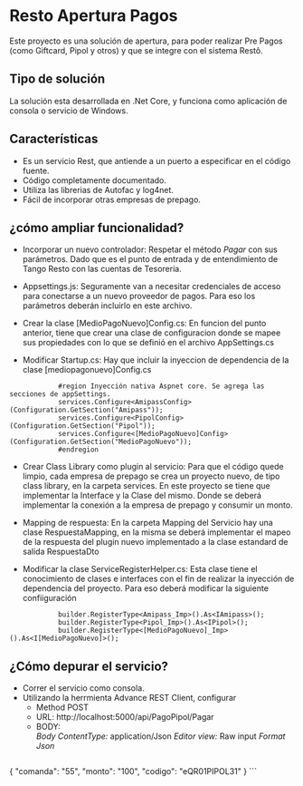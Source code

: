 # Resto Apertura Pagos
Este proyecto es una solución de apertura, para poder realizar Pre Pagos (como Giftcard, Pipol y otros) y que se integre con el sistema Restô.

## Tipo de solución
La solución esta desarrollada en .Net Core, y funciona como aplicación de consola o servicio de Windows.

## Características
- Es un servicio Rest, que antiende a un puerto a especificar en el código fuente.
- Código completamente documentado.
- Utiliza las librerias de Autofac y log4net.
- Fácil de incorporar otras empresas de prepago.

## ¿cómo ampliar funcionalidad?
- Incorporar un nuevo controlador: Respetar el método *Pagar* con sus parámetros. Dado que es el punto de entrada y de entendimiento de Tango Resto con las cuentas de Tesorería.
 
- Appsettings.js: Seguramente van a necesitar credenciales de acceso para conectarse a un nuevo proveedor de pagos. Para eso los parámetros deberán incluirlo en este archivo.

- Crear la clase [MedioPagoNuevo]Config.cs: En funcion del punto anterior, tiene que crear una clase de configuracion donde se mapee sus  propiedades con lo que se definió en el archivo AppSettings.cs

- Modificar Startup.cs: Hay que incluir la inyeccion de dependencia de la clase [mediopagonuevo]Config.cs 

```
            #region Inyección nativa Aspnet core. Se agrega las secciones de appSettings.
            services.Configure<AmipassConfig>(Configuration.GetSection("Amipass"));
            services.Configure<PipolConfig>(Configuration.GetSection("Pipol"));
            services.Configure<[MedioPagoNuevo]Config>(Configuration.GetSection("MedioPagoNuevo"));
            #endregion
```

- Crear Class Library como plugin al servicio: Para que el código quede limpio, cada empresa de prepago se crea un proyecto nuevo, de tipo class library, en la carpeta services. En este proyecto se tiene que implementar la Interface y la Clase del mismo. Donde se deberá implementar la conexión a la empresa de prepago y consumir un monto.

- Mapping de respuesta: En la carpeta Mapping del Servicio hay una clase RespuestaMapping, en la misma se deberá implementar el mapeo de la respuesta del plugin nuevo implementado a la clase estandard de salida RespuestaDto

- Modificar la clase ServiceRegisterHelper.cs: Esta clase tiene el conocimiento de clases e interfaces con el fin de realizar la inyección de dependencia del proyecto. Para eso deberá modificar la siguiente confiiguración

```
            builder.RegisterType<Amipass_Imp>().As<IAmipass>();
            builder.RegisterType<Pipol_Imp>().As<IPipol>();
            builder.RegisterType<[MedioPagoNuevo]_Imp>().As<I[MedioPagoNuevo]>();
```

## ¿Cómo depurar el servicio?
- Correr el servicio como consola.
- Utilizando la herrmienta Advance REST Client, configurar
  - Method POST
  - URL: http://localhost:5000/api/PagoPipol/Pagar
  - BODY:  
    *Body ContentType:* application/Json
    *Editor view:* Raw input
    *Format Json*
    ```
{
  "comanda": "55",
  "monto": "100",
  "codigo": "eQR01PIPOL31"
}
    ```
   
    
  
  
  
